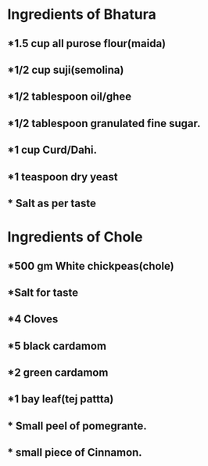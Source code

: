 # Ingredients of Bhatura

 

##  *1.5 cup all purose flour(maida)

##  *1/2 cup suji(semolina)

##  *1/2 tablespoon oil/ghee

##  *1/2 tablespoon granulated fine sugar.

##  *1 cup Curd/Dahi.

##   *1 teaspoon dry yeast

##    *  Salt as per taste  



# Ingredients of Chole 

##  *500 gm White chickpeas(chole)

##  *Salt for taste

##  *4 Cloves

##  *5 black cardamom

##  *2 green  cardamom

##   *1 bay leaf(tej pattta)

##    * Small peel of pomegrante.

##   * small piece of Cinnamon.



